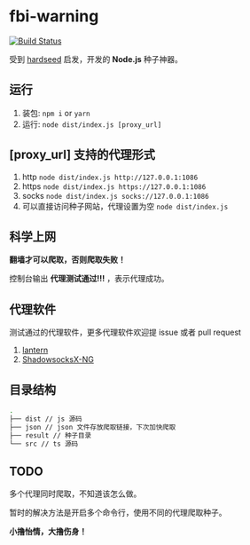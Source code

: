 # fbi-warning

[![Build Status](https://travis-ci.org/nusr/FBIWarning.svg?branch=master)](https://travis-ci.org/nusr/FBIWarning)

受到 [hardseed](https://github.com/yangyangwithgnu/hardseed) 启发，开发的 **Node.js** 种子神器。

## 运行

1. 装包: `npm i` or `yarn`
1. 运行: `node dist/index.js [proxy_url]`

## **[proxy_url]** 支持的代理形式

1. http `node dist/index.js http://127.0.0.1:1086`
2. https `node dist/index.js https://127.0.0.1:1086`
3. socks `node dist/index.js socks://127.0.0.1:1086`
4. 可以直接访问种子网站，代理设置为空 `node dist/index.js`

## 科学上网

**翻墙才可以爬取，否则爬取失败！**

控制台输出 **代理测试通过!!!** ，表示代理成功。

## 代理软件

测试通过的代理软件，更多代理软件欢迎提 issue 或者 pull request

1. [lantern](https://github.com/getlantern/lantern)
1. [ShadowsocksX-NG](https://github.com/shadowsocks/ShadowsocksX-NG)

## 目录结构

```bash
.
├── dist // js 源码
├── json // json 文件存放爬取链接，下次加快爬取
├── result // 种子目录
└── src // ts 源码
```

## TODO

多个代理同时爬取，不知道该怎么做。

暂时的解决方法是开启多个命令行，使用不同的代理爬取种子。

**小撸怡情，大撸伤身！**
